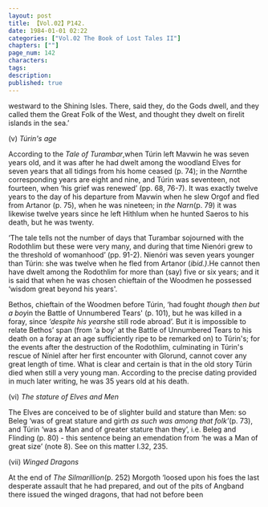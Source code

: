 ```yaml
---
layout: post
title: 【Vol.02】P142.
date: 1984-01-01 02:22
categories: ["Vol.02 The Book of Lost Tales II"]
chapters: [""]
page_num: 142
characters: 
tags: 
description: 
published: true
---
```


<p style="text-indent: 0;">
westward to the Shining Isles. There, said they, do the Gods dwell, and they called them the Great Folk of the West, and thought they dwelt on firelit islands in the sea.’
</p>

(v)    <I>Túrin's age</I>

According to the <I>Tale of Turambar</I>,when Túrin left Mavwin he was seven years old, and it was after he had dwelt among the woodland Elves for seven years that all tidings from his home ceased (p. 74); in the <I>Narn</I>the corresponding years are eight and nine, and Túrin was seventeen, not fourteen, when ‘his grief was renewed’ (pp. 68, 76-7). It was exactly twelve years to the day of his departure from Mavwin when he slew Orgof and fled from Artanor (p. 75), when he was nineteen; in <I>the Narn</I>(p. 79) it was likewise twelve years since he left Hithlum when he hunted Saeros to his death, but he was twenty.

‘The tale tells not the number of days that Turambar sojourned with the Rodothlim but these were very many, and during that time Nienóri grew to the threshold of womanhood’ (pp. 91-2). Nienóri was seven years younger than Túrin: she was twelve when he fled from Artanor (<I>ibid.)</I>.He cannot then have dwelt among the Rodothlim for more than (say) five or six years; and it is said that when he was chosen chieftain of the Woodmen he possessed ‘wisdom great beyond his years'.

Bethos, chieftain of the Woodmen before Túrin, ‘had fought <I>though then but a boy</I>in the Battle of Unnumbered Tears' (p. 101), but he was killed in a foray, since <I>‘despite his years</I>he still rode abroad’. But it is impossible to relate Bethos’ span (from ‘a boy’ at the Battle of Unnumbered Tears to his death on a foray at an age sufficiently ripe to be remarked on) to Túrin's; for the events after the destruction of the Rodothlim, culminating in Túrin's rescue of Níniel after her first encounter with Glorund, cannot cover any great length of time. What is clear and certain is that in the old story Túrin died when still a very young man. According to the precise dating provided in much later writing, he was 35 years old at his death.

(vi)    <I>The stature of Elves and Men</I>

The Elves are conceived to be of slighter build and stature than Men: so Beleg ‘was of great stature and girth <I>as such was among that folk’</I>(p. 73), and Túrin ‘was a Man and of greater stature than they’, i.e. Beleg and Flinding (p. 80) - this sentence being an emendation from ‘he was a Man of great size’ (note 8). See on this matter I.32, 235.

(vii)    <I>Winged Dragons</I>

At the end of <I>The Silmarillion</I>(p. 252) Morgoth ‘loosed upon his foes the last desperate assault that he had prepared, and out of the pits of Angband there issued the winged dragons, that had not before been

